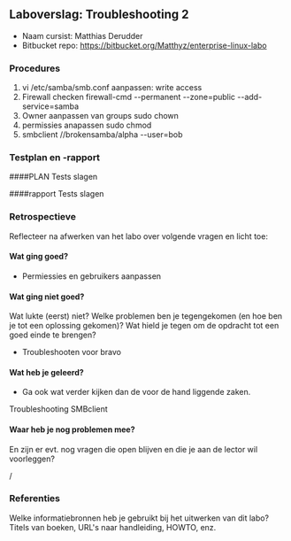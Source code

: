 ## Laboverslag: Troubleshooting 2

- Naam cursist: Matthias Derudder
- Bitbucket repo: https://bitbucket.org/Matthyz/enterprise-linux-labo

### Procedures

1. vi /etc/samba/smb.conf aanpassen: write access
2. Firewall checken firewall-cmd --permanent --zone=public --add-service=samba
3. Owner aanpassen van groups sudo chown 
4. permissies anapassen sudo chmod
5. smbclient //brokensamba/alpha --user=bob



### Testplan en -rapport

####PLAN
Tests slagen

####rapport
Tests slagen

### Retrospectieve

Reflecteer na afwerken van het labo over volgende vragen en licht toe:

#### Wat ging goed?

- Permiessies en gebruikers aanpassen

#### Wat ging niet goed?

Wat lukte (eerst) niet? Welke problemen ben je tegengekomen (en hoe ben je tot een oplossing gekomen)? Wat hield je tegen om de opdracht tot een goed einde te brengen?

- Troubleshooten voor bravo

#### Wat heb je geleerd?

- Ga ook wat verder kijken dan de voor de hand liggende zaken.

Troubleshooting SMBclient

#### Waar heb je nog problemen mee?

En zijn er evt. nog vragen die open blijven en die je aan de lector wil voorleggen?

/

### Referenties

Welke informatiebronnen heb je gebruikt bij het uitwerken van dit labo? Titels van boeken, URL's naar handleiding, HOWTO, enz.
